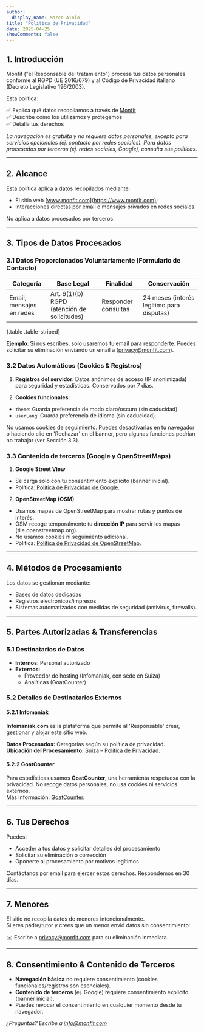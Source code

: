 ```yaml
---
author:
  display_name: Marco Aiolo
title: "Política de Privacidad"
date: 2025-04-25
showComments: false
---
```


## 1. Introducción  

Monfit ("el Responsable del tratamiento") procesa tus datos personales conforme al RGPD (UE 2016/679) y al Código de Privacidad italiano (Decreto Legislativo 196/2003).  

Esta política:  

✅ Explica qué datos recopilamos a través de [Monfit](https://www.monfit.com)  
✅ Describe cómo los utilizamos y protegemos  
✅ Detalla tus derechos  

*La navegación es gratuita y no requiere datos personales, excepto para servicios opcionales (ej. contacto por redes sociales). Para datos procesados por terceros (ej. redes sociales, Google), consulta sus políticas.*  

---  

## 2. Alcance  

Esta política aplica a datos recopilados mediante:  
- El sitio web [www.monfit.com](https://www.monfit.com);  
- Interacciones directas por email o mensajes privados en redes sociales.  

No aplica a datos procesados por terceros.  

---  

## 3. Tipos de Datos Procesados  

### 3.1 Datos Proporcionados Voluntariamente (Formulario de Contacto)  

| Categoría | Base Legal | Finalidad | Conservación |  
|-----------|----------------|----------|--------------|  
| Email, mensajes en redes | Art. 6(1)(b) RGPD (atención de solicitudes) | Responder consultas | 24 meses (interés legítimo para disputas) |  
{.table .table-striped}  

**Ejemplo**: Si nos escribes, solo usaremos tu email para responderte. Puedes solicitar su eliminación enviando un email a (privacy@monfit.com).  

### 3.2 Datos Automáticos (Cookies & Registros)  

1. **Registros del servidor**: Datos anónimos de acceso (IP anonimizada) para seguridad y estadísticas. Conservados por 7 días.  

2. **Cookies funcionales**:  
  * `theme`: Guarda preferencia de modo claro/oscuro (sin caducidad).  
  * `userLang`: Guarda preferencia de idioma (sin caducidad).  

  No usamos cookies de seguimiento. Puedes desactivarlas en tu navegador o haciendo clic en 'Rechazar' en el banner, pero algunas funciones podrían no trabajar (ver Sección 3.3).  

### 3.3 Contenido de terceros (Google y OpenStreetMaps)  

1. **Google Street View**  

- Se carga solo con tu consentimiento explícito (banner inicial).  
- Política: [Política de Privacidad de Google](https://policies.google.com/?hl=es).  

2. **OpenStreetMap (OSM)**  

- Usamos mapas de OpenStreetMap para mostrar rutas y puntos de interés.  
- OSM recoge temporalmente tu **dirección IP** para servir los mapas (tile.openstreetmap.org).  
- No usamos cookies ni seguimiento adicional.  
- Política: [Política de Privacidad de OpenStreetMap](https://wiki.osmfoundation.org/wiki/Privacy_Policy).  

---  

## 4. Métodos de Procesamiento  

Los datos se gestionan mediante:  
- Bases de datos dedicadas  
- Registros electrónicos/impresos  
- Sistemas automatizados con medidas de seguridad (antivirus, firewalls).  

---  

## 5. Partes Autorizadas & Transferencias  

### 5.1 Destinatarios de Datos  
- **Internos**: Personal autorizado  
- **Externos**:  
  - Proveedor de hosting (Infomaniak, con sede en Suiza)  
  - Analíticas (GoatCounter)  

### 5.2 Detalles de Destinatarios Externos  

#### 5.2.1 Infomaniak  
**Infomaniak.com** es la plataforma que permite al 'Responsable' crear, gestionar y alojar este sitio web.  

**Datos Procesados:** Categorías según su política de privacidad.  
**Ubicación del Procesamiento:** Suiza – [Política de Privacidad](https://www.infomaniak.com/en/legal/confidentiality-policy).  

#### 5.2.2 GoatCounter  
Para estadísticas usamos **GoatCounter**, una herramienta respetuosa con la privacidad. No recoge datos personales, no usa cookies ni servicios externos.  
Más información: [GoatCounter](https://www.goatcounter.com).  

---  

## 6. Tus Derechos  

Puedes:  
- Acceder a tus datos y solicitar detalles del procesamiento  
- Solicitar su eliminación o corrección  
- Oponerte al procesamiento por motivos legítimos  

Contáctanos por email para ejercer estos derechos. Respondemos en 30 días.  

---  

## 7. Menores  

El sitio no recopila datos de menores intencionalmente.  
Si eres padre/tutor y crees que un menor envió datos sin consentimiento:  

✉️ Escribe a [privacy@monfit.com](mailto:privacy@monfit.com) para su eliminación inmediata.  

---  

## 8. Consentimiento & Contenido de Terceros  

- **Navegación básica** no requiere consentimiento (cookies funcionales/registros son esenciales).  
- **Contenido de terceros** (ej. Google) requiere consentimiento explícito (banner inicial).  
- Puedes revocar el consentimiento en cualquier momento desde tu navegador.  

*¿Preguntas? Escribe a info@monfit.com*  